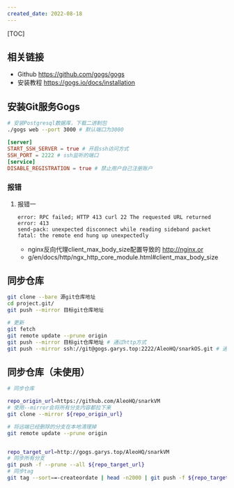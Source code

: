 ```yaml
---
created_date: 2022-08-18
---
```


[TOC]

## 相关链接

- Github https://github.com/gogs/gogs
- 安装教程 https://gogs.io/docs/installation

## 安装Git服务Gogs

```bash
# 安装Postgresql数据库，下载二进制包
./gogs web --port 3000 # 默认端口为3000
```

```conf
[server]
START_SSH_SERVER = true # 开启ssh访问方式
SSH_PORT = 2222 # ssh监听的端口
[service]
DISABLE_REGISTRATION = true # 禁止用户自己注册账户
```

### 报错

1. 报错一
   ```log
   error: RPC failed; HTTP 413 curl 22 The requested URL returned error: 413
   send-pack: unexpected disconnect while reading sideband packet
   fatal: the remote end hung up unexpectedly
   ```
   - nginx反向代理client_max_body_size配置导致的 http://nginx.or
   - g/en/docs/http/ngx_http_core_module.html#client_max_body_size

## 同步仓库

```bash
git clone --bare 源git仓库地址
cd project.git/
git push --mirror 目标git仓库地址

# 更新
git fetch
git remote update --prune origin
git push --mirror 目标git仓库地址 # 通过http方式
git push --mirror ssh://git@gogs.garys.top:2222/AleoHQ/snarkOS.git # 通过ssh方式
```

## 同步仓库（未使用）

```bash
# 同步仓库

repo_origin_url=https://github.com/AleoHQ/snarkVM
# 使用--mirror会将所有分支内容都拉下来
git clone --mirror ${repo_origin_url}

# 将远端已经删除的分支在本地清理掉
git remote update --prune origin


repo_target_url=http://gogs.garys.top/AleoHQ/snarkVM
# 同步所有分支
git push -f --prune --all ${repo_target_url}
# 同步tag
git tag --sort==-createordate | head -n2000 | git push -f ${repo_target_url}
```
